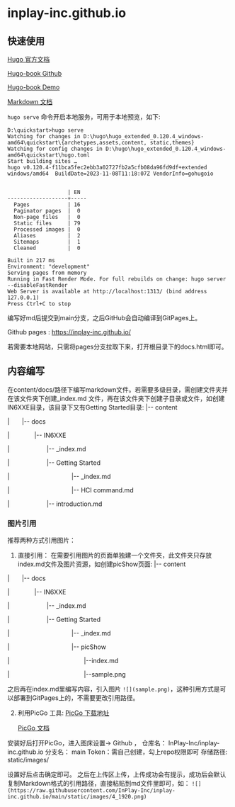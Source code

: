 # inplay-inc.github.io

## 快速使用

[Hugo 官方文档](https://gohugo.io/documentation/) 

[Hugo-book Github](https://github.com/alex-shpak/hugo-book) 

[Hugo-book Demo](https://hugo-book-demo.netlify.app/) 

[Markdown 文档](https://markdown.com.cn/basic-syntax/)


`hugo serve` 命令开启本地服务，可用于本地预览，如下:
```
D:\quickstart>hugo serve 
Watching for changes in D:\hugo\hugo_extended_0.120.4_windows-amd64\quickstart\{archetypes,assets,content, static,themes}  
Watching for config changes in D:\hugo\hugo_extended_0.120.4_windows-amd64\quickstart\hugo.toml 
Start building sites … 
hugo v0.120.4-f11bca5fec2ebb3a02727fb2a5cfb08da96fd9df+extended windows/amd64  BuildDate=2023-11-08T11:18:07Z VendorInfo=gohugoio 


                   | EN 
-------------------+----- 
  Pages            | 16 
  Paginator pages  |  0 
  Non-page files   |  0 
  Static files     | 79 
  Processed images |  0 
  Aliases          |  2 
  Sitemaps         |  1 
  Cleaned          |  0 

Built in 217 ms 
Environment: "development" 
Serving pages from memory 
Running in Fast Render Mode. For full rebuilds on change: hugo server --disableFastRender 
Web Server is available at http://localhost:1313/ (bind address 127.0.0.1) 
Press Ctrl+C to stop
```
编写好md后提交到main分支，之后GitHub会自动编译到GitPages上。

Github pages : https://inplay-inc.github.io/

若需要本地网站，只需将pages分支拉取下来，打开根目录下的docs.html即可。

## 内容编写

在content/docs/路径下编写markdown文件。若需要多级目录，需创建文件夹并在该文件夹下创建_index.md 文件，再在该文件夹下创建子目录或文件，如创建IN6XXE目录，该目录下又有Getting Started目录: 
|-- content 

|&emsp;&emsp;|-- docs 

|&emsp;&emsp;&emsp;&emsp;|-- IN6XXE 

|&emsp;&emsp;&emsp;&emsp;&emsp;&emsp;|-- _index.md 

|&emsp;&emsp;&emsp;&emsp;&emsp;&emsp;|-- Getting Started 

|&emsp;&emsp;&emsp;&emsp;&emsp;&emsp;&emsp;&emsp;&emsp;&emsp;|-- _index.md 

|&emsp;&emsp;&emsp;&emsp;&emsp;&emsp;&emsp;&emsp;&emsp;&emsp;|-- HCI command.md 

|&emsp;&emsp;&emsp;&emsp;&emsp;&emsp;|-- introduction.md 

### 图片引用

推荐两种方式引用图片：
1. 直接引用：
  在需要引用图片的页面单独建一个文件夹，此文件夹只存放index.md文件及图片资源，如创建picShow页面: 
  |-- content 

  |&emsp;&emsp;|-- docs 

  |&emsp;&emsp;&emsp;&emsp;|-- IN6XXE 

  |&emsp;&emsp;&emsp;&emsp;&emsp;&emsp;|-- _index.md 

  |&emsp;&emsp;&emsp;&emsp;&emsp;&emsp;|-- Getting Started 

  |&emsp;&emsp;&emsp;&emsp;&emsp;&emsp;&emsp;&emsp;&emsp;&emsp;|-- _index.md 

  |&emsp;&emsp;&emsp;&emsp;&emsp;&emsp;&emsp;&emsp;&emsp;&emsp;|-- picShow 

  |&emsp;&emsp;&emsp;&emsp;&emsp;&emsp;&emsp;&emsp;&emsp;&emsp;&emsp;&emsp;|--index.md 

  |&emsp;&emsp;&emsp;&emsp;&emsp;&emsp;&emsp;&emsp;&emsp;&emsp;&emsp;&emsp;|--sample.png 
  
  之后再在index.md里编写内容，引入图片 `![](sample.png)`，这种引用方式是可以部署到GitPages上的，不需要更改引用路径。

2. 利用PicGo 工具: 
   [PicGo 下载地址](https://github.com/Molunerfinn/PicGo/releases/tag/v2.3.1)  

   [PicGo 文档](https://picgo.github.io/PicGo-Doc/zh/guide/#picgo-is-here) 

  安装好后打开PicGo，进入图床设置-> Github ， 
  仓库名： InPlay-Inc/inplay-inc.github.io 
  分支名： main 
  Token：需自己创建，勾上repo权限即可 
  存储路径: static/images/ 

  设置好后点击确定即可。 
  之后在上传区上传，上传成功会有提示，成功后会默认复制Markdown格式的引用路径，直接粘贴到md文件里即可，如：
  `![](https://raw.githubusercontent.com/InPlay-Inc/inplay-inc.github.io/main/static/images/4_1920.png)`